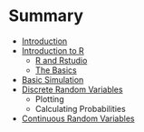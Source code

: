 # Summary

* [Introduction](README.md)
* [Introduction to R](intro-r/introduction_to_r.md)
   * [R and Rstudio](intro-r/rstudio.md)
   * [The Basics](intro-r/the_basics.md)
* [Basic Simulation](basic_simulation.md)
* [Discrete Random Variables](discrete_random_variables.md)
   * Plotting
   * Calculating Probabilities
* [Continuous Random Variables](continuous_random_variables.md)

